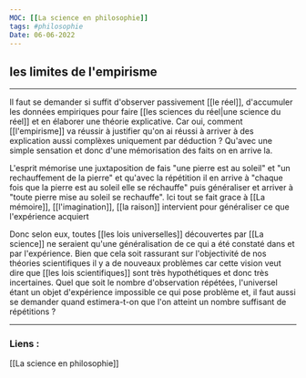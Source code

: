 ```yaml
---
MOC: [[La science en philosophie]]
tags: #philosophie
Date: 06-06-2022
---
```


## les limites de l'empirisme

---

Il faut se demander si suffit d'observer passivement [[le réel]], d'accumuler les données empiriques pour faire [[les sciences du réel|une science du réel]] et en élaborer une théorie explicative. Car oui, comment [[l'empirisme]] va réussir à justifier qu'on ai réussi à arriver à des explication aussi complèxes uniquement par déduction ? Qu'avec une simple sensation et donc d'une mémorisation des faits on en arrive la. 

L'esprit mémorise une juxtaposition de fais "une pierre est au soleil" et "un rechauffement de la pierre" et qu'avec la répétition il en arrive à "chaque fois que la pierre est au soleil elle se réchauffe" puis généraliser et arriver à "toute pierre mise au soleil se rechauffe". Ici tout se fait grace à [[La mémoire]], [[l'imagination]], [[la raison]] intervient pour généraliser ce que l'expérience acquiert

Donc selon eux, toutes [[les lois universelles]] découvertes par [[La science]] ne seraient qu'une généralisation de ce qui a été constaté dans et par l'expérience. Bien que cela soit rassurant sur l'objectivité de nos théories scientifiques il y a de nouveaux problèmes car cette vision veut dire que [[les lois scientifiques]] sont très hypothétiques et donc très incertaines. Quel que soit le nombre d'observation répétées, l'universel étant un objet d'expérience impossible ce qui pose problème et, il faut aussi se demander quand estimera-t-on que l'on atteint un nombre suffisant de répétitions ?


---
### Liens :

[[La science en philosophie]]